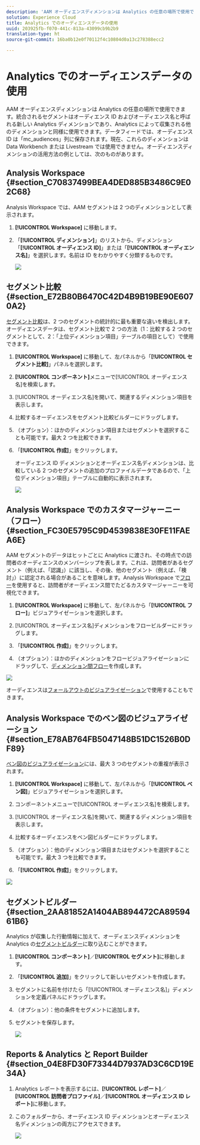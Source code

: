 ```yaml
---
description: 'AAM オーディエンスディメンションは Analytics の任意の場所で使用できます。統合されるセグメントはオーディエンス ID およびオーディエンス名と呼ばれる新しい Analytics ディメンションであり、Analytics によって収集される他のディメンションと同様に使用できます。データフィードでは、オーディエンス ID は「mc_audiences」列に保存されます。現在、これらのディメンションは Data Workbench または Livestream では使用できません。オーディエンスディメンションの活用方法の例としては、次のものがあります。 '
solution: Experience Cloud
title: Analytics でのオーディエンスデータの使用
uuid: 203925fb-f070-441c-813a-43099cb9b2b9
translation-type: ht
source-git-commit: 16ba0b12e0f70112f4c10804d0a13c278388ecc2

---
```



# Analytics でのオーディエンスデータの使用

AAM オーディエンスディメンションは Analytics の任意の場所で使用できます。統合されるセグメントはオーディエンス ID およびオーディエンス名と呼ばれる新しい Analytics ディメンションであり、Analytics によって収集される他のディメンションと同様に使用できます。データフィードでは、オーディエンス ID は「mc_audiences」列に保存されます。現在、これらのディメンションは Data Workbench または Livestream では使用できません。オーディエンスディメンションの活用方法の例としては、次のものがあります。

## Analysis Workspace {#section_C70837499BEA4DED885B3486C9E02C68}

Analysis Workspace では、AAM セグメントは 2 つのディメンションとして表示されます。

1. **[!UICONTROL Workspace]** に移動します。
1. 「**[!UICONTROL ディメンション]**」のリストから、ディメンション「**[!UICONTROL オーディエンス ID]**」または「**[!UICONTROL オーディエンス名]**」を選択します。名前は ID をわかりやすく分類するものです。

   ![](assets/aw-mcaudiences.png)

## セグメント比較 {#section_E72B80B6470C42D4B9B19BE90E6070A2}

[セグメント比較](https://marketing.adobe.com/resources/help/ja_JP/analytics/analysis-workspace/segment-comparison.html)は、2 つのセグメントの統計的に最も重要な違いを検出します。オーディエンスデータは、セグメント比較で 2 つの方法（1：比較する 2 つのセグメントとして、2：「上位ディメンション項目」テーブルの項目として）で使用できます。

1. **[!UICONTROL Workspace]** に移動して、左パネルから「**[!UICONTROL セグメント比較]**」パネルを選択します。

1. **[!UICONTROL コンポーネント]**&#x200B;メニューで[!UICONTROL オーディエンス名]を検索します。

1. [!UICONTROL オーディエンス名]を開いて、関連するディメンション項目を表示します。
1. 比較するオーディエンスをセグメント比較ビルダーにドラッグします。
1. （オプション）：ほかのディメンション項目またはセグメントを選択することも可能です。最大 2 つを比較できます。
1. 「**[!UICONTROL 作成]**」をクリックします。

   オーディエンス ID ディメンションとオーディエンス名ディメンションは、比較している 2 つのセグメントの追加のプロファイルデータであるので、「上位ディメンション項目」テーブルに自動的に表示されます。

   ![](assets/aud-segcompare.png)

## Analysis Workspace でのカスタマージャーニー（フロー） {#section_FC30E5795C9D4539838E30FE11FAEA6E}

AAM セグメントのデータはヒットごとに Analytics に渡され、その時点での訪問者のオーディエンスのメンバーシップを表します。これは、訪問者があるセグメント（例えば、「認識」）に該当し、その後、他のセグメント（例えば、「検討」）に認定される場合があることを意味します。Analysis Workspace で[フロー](https://marketing.adobe.com/resources/help/ja_JP/analytics/analysis-workspace/flow.html)を使用すると、訪問者がオーディエンス間でたどるカスタマージャーニーを可視化できます。

1. **[!UICONTROL Workspace]** に移動して、左パネルから「**[!UICONTROL フロー]**」ビジュアライゼーションを選択します。

1. [!UICONTROL オーディエンス名]ディメンションをフロービルダーにドラッグします。
1. 「**[!UICONTROL 作成]**」をクリックします。
1. （オプション）：ほかのディメンションをフロービジュアライゼーションにドラッグして、[ディメンション間フロー](https://marketing.adobe.com/resources/help/ja_JP/analytics/analysis-workspace/multi-dimensional-flow.html)を作成します。

![](assets/flow-aamaudiences.png)

オーディエンスは[フォールアウトのビジュアライゼーション](https://marketing.adobe.com/resources/help/ja_JP/analytics/analysis-workspace/fallout_flow.html)で使用することもできます。

## Analysis Workspace でのベン図のビジュアライゼーション{#section_E78AB764FB5047148B51DC1526B0DF89}

[ベン図のビジュアライゼーション](https://marketing.adobe.com/resources/help/ja_JP/analytics/analysis-workspace/venn.html)には、最大 3 つのセグメントの重複が表示されます。

1. **[!UICONTROL Workspace]** に移動して、左パネルから「**[!UICONTROL ベン図]**」ビジュアライゼーションを選択します。

1. コンポーネントメニューで[!UICONTROL オーディエンス名]を検索します。
1. [!UICONTROL オーディエンス名]を開いて、関連するディメンション項目を表示します。
1. 比較するオーディエンスをベン図ビルダーにドラッグします。
1. （オプション）：他のディメンション項目またはセグメントを選択することも可能です。最大 3 つを比較できます。
1. 「**[!UICONTROL 作成]**」をクリックします。

![](assets/venn-viz.png)

## セグメントビルダー {#section_2AA81852A1404AB894472CA8959461B6}

Analytics が収集した行動情報に加えて、オーディエンスディメンションを Analytics の[セグメントビルダー](https://marketing.adobe.com/resources/help/ja_JP/analytics/segment/seg_build.html)に取り込むことができます。

1. **[!UICONTROL コンポーネント]**／**[!UICONTROL セグメント]**&#x200B;に移動します。
1. 「**[!UICONTROL 追加]**」をクリックして新しいセグメントを作成します。
1. セグメントに名前を付けたら「[!UICONTROL オーディエンス名]」ディメンションを定義パネルにドラッグします。
1. （オプション）：他の条件をセグメントに追加します。
1. セグメントを保存します。

   ![](assets/aud-segbuilder.png)

## Reports &amp; Analytics と Report Builder {#section_04E8FD30F73344D7937AD3C6CD19E34A}

1. Analytics レポートを表示するには、**[!UICONTROL レポート]**／**[!UICONTROL 訪問者プロファイル]**／**[!UICONTROL オーディエンス ID レポート]**&#x200B;に移動します。
1. このフォルダーから、オーディエンス ID ディメンションとオーディエンス名ディメンションの両方にアクセスできます。

   ![](assets/mc-audiences.png)

